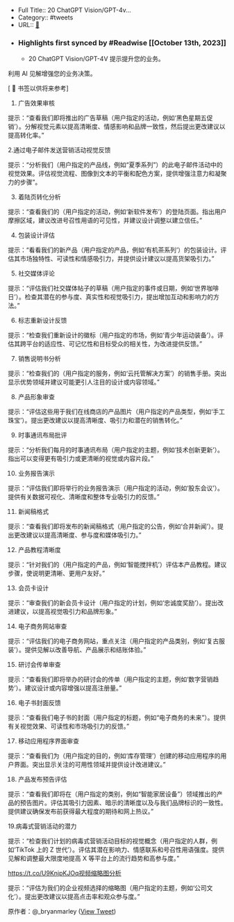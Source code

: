 - Full Title:: 20 ChatGPT Vision/GPT-4v...
- Category:: #tweets
- URL:: [🔗](https://twitter.com/FinanceYF5/status/1712334130921549974)
- ### Highlights first synced by #Readwise [[October 13th, 2023]]
    - 20 ChatGPT Vision/GPT-4V 提示提升您的业务。

利用 AI 见解增强您的业务决策。

[ 🔖 书签以供将来参考]

1. 广告效果审核

提示：“查看我们即将推出的广告草稿（用户指定的活动，例如‘黑色星期五促销’）。分解视觉元素以提高清晰度、情感影响和品牌一致性，然后提出更改建议以提高转化率。”

2.通过电子邮件发送营销活动视觉反馈

提示：“分析我们（用户指定的产品线，例如“夏季系列”）的此电子邮件活动中的视觉效果。评估视觉流程、图像到文本的平衡和配色方案，提供增强注意力和凝聚力的步骤”。

3. 着陆页转化分析

提示：“查看我们的（用户指定的活动，例如‘新软件发布’）的登陆页面。指出用户摩擦区域，建议改进号召性用语的可见性，并建议设计调整以建立信任。”

4. 包装设计评估

提示：“看看我们的新产品（用户指定的产品，例如‘有机茶系列’）的包装设计。评估其市场独特性、可读性和情感吸引力，并提供设计建议以提高货架吸引力。”

5. 社交媒体评论

提示：“评估我们社交媒体帖子的草稿（用户指定的事件或日期，例如‘世界咖啡日’）。检查其潜在的参与度、真实性和视觉吸引力，提出增加互动和影响力的方法。”

6. 标志重新设计反馈

提示：“检查我们重新设计的徽标（用户指定的市场，例如‘青少年运动装备’）。评估其跨平台的适应性、可记忆性和目标受众的相关性，为改进提供反馈。”

7. 销售说明书分析

提示：“检查我们的（用户指定的服务，例如‘云托管解决方案’）的销售手册。突出显示优势领域并建议可能更引人注目的设计或内容领域。”

8. 产品形象审查

提示：“评估这些用于我们在线商店的产品图片（用户指定的产品类型，例如‘手工珠宝’）。提出更改建议以提高清晰度、吸引力和潜在的销售转化。”

9. 时事通讯布局批评

提示：“分析我们每月的时事通讯布局（用户指定的主题，例如‘技术创新更新’）。指出可以变得更有吸引力或更清晰的视觉或内容片段。”

10. 业务报告演示

提示：“评估我们即将举行的业务报告演示（用户指定的活动，例如‘股东会议’）。提供有关数据可视化、清晰度和整体专业吸引力的反馈。”

11. 新闻稿格式

提示：“查看我们即将发布的新闻稿格式（用户指定的公告，例如‘合并新闻’）。提出更改建议以提高清晰度、参与度和媒体吸引力。”

12. 产品教程清晰度

提示：“针对我们的（用户指定的产品，例如‘智能搅拌机’）评估本产品教程。建议步骤，使说明更清晰、更用户友好。”

13. 会员卡设计

提示：“审查我们的新会员卡设计（用户指定的计划，例如‘忠诚度奖励’）。提出改进建议，以提高视觉吸引力和品牌形象。”

14. 电子商务网站审查

提示：“评估我们的电子商务网站，重点关注（用户指定的产品类别，例如‘复古服装’）。提供见解以改善导航、产品展示和结账体验。”

15. 研讨会传单审查

提示：“查看我们即将举办的研讨会的传单（用户指定的主题，例如‘数字营销趋势’）。建议设计或内容增强以提高注册量。”

16. 电子书封面反馈

提示：“查看我们电子书的封面（用户指定的标题，例如“电子商务的未来”）。提供有关视觉效果、可读性和市场吸引力的反馈。”

17. 移动应用程序界面审查

提示：“查看我们为（用户指定的目的，例如‘库存管理’）创建的移动应用程序的用户界面。突出显示关注的可用性领域并提供设计改进建议。”

18. 产品发布预告评估

提示：“查看我们即将在（用户指定的类别，例如“智能家居设备”）领域推出的产品的预告图片。评估其吸引力因素、暗示的清晰度以及与我们品牌标识的一致性。提供建议确保发布前获得最大程度的期待和网上热议。”

19.病毒式营销活动的潜力

提示：“检查我们计划的病毒式营销活动目标的视觉概念（用户指定的人群，例如‘TikTok 上的 Z 世代’）。评估其潜在影响力、情感联系和号召性用语强度。提供见解和调整最大限度地提高 X 等平台上的流行趋势和高参与度。”

https://t.co/U9KnjpKJOq视频缩略图分析

提示：“评估为我们的企业视频选择的缩略图（用户指定的主题，例如‘公司文化’）。提出更改建议以提高点击率和观众参与度。”

原作者：@_bryanmarley ([View Tweet](https://twitter.com/FinanceYF5/status/1712334130921549974))
